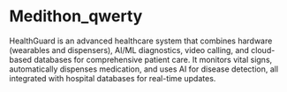 # Medithon_qwerty
HealthGuard is an advanced healthcare system that combines hardware (wearables and dispensers), AI/ML diagnostics, video calling, and cloud-based databases for comprehensive patient care. It monitors vital signs, automatically dispenses medication, and uses AI for disease detection, all integrated with hospital databases for real-time updates.
